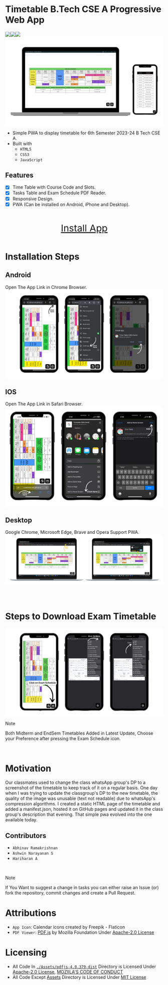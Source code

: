 # Timetable B.Tech CSE A Progressive Web App
<div style="display:flex; align-items: center; justify: center; text-decoration: none ">
<!-- <a href="https://visitcount.itsvg.in">
  <img align='center' src="https://visitcount.itsvg.in/api?id=timetable-csea&label=Total%20Views&color=12&icon=5&pretty=false" />
</a> -->
<a href="https://github.com/Abhinav-ark/timetable_csea/actions/workflows/pages/pages-build-deployment" target="_blank" rel="noreferrer">
  <img align='center' src="https://github.com/Abhinav-ark/timetable_csea/actions/workflows/pages/pages-build-deployment/badge.svg"/>
</a>
<a href="https://github.com/Abhinav-ark/timetable_csea/blob/main/LICENSE" target="_blank" rel="noreferrer">
  <img align='center' src="https://img.shields.io/badge/LICENSE-MIT-green"/>
</a>
<a href="https://github.com/Abhinav-ark/timetable_csea" target="_blank" rel="noreferrer">
  <img align='center' src="https://img.shields.io/github/created-at/Abhinav-ark/timetable_csea"/>
</a>  
</div>
<img align="center" src="./Assets/img.png"/>

- Simple PWA to display timetable for 6th Semester 2023-24 B Tech CSE A.
- Built with
    - `HTML5`
    - `CSS3`
    - `JavaScript`
 
## Features

- [x] Time Table with Course Code and Slots.
- [x] Tasks Table and Exam Schedule PDF Reader.
- [x] Responsive Design.
- [x] PWA (Can be installed on Android, iPhone and Desktop).
<br>
<br>
<div align="center" style="font-size:30px" >
    <a href="https://abhinav-ark.github.io/timetable_csea/">Install App</a>
</div>
<br>

# Installation Steps

## Android
Open The App Link in Chrome Browser.
<img align="center" src="./Assets/installation_steps.png"/>

## IOS
Open The App Link in Safari Browser.
<img align="center" src="./Assets/install_ios.png"/>

## Desktop 
Google Chrome, Microsoft Edge, Brave and Opera Support PWA.
<img align="center" src="./Assets/install_desktop.png"/>
<br>

<br>
<br>

# Steps to Download Exam Timetable
<img align="center" src="./Assets/schedule_download_steps.png"/>

> [!Note]
> Both Midterm and EndSem Timetables Added in Latest Update, Choose your Preference after pressing the Exam Schedule icon.
<br>

# Motivation 
  Our classmates used to change the class whatsApp group's DP to a screenshot of the timetable to keep track of it on a regular basis. One day when I was trying to update the classgroup's DP to the new timetable, the quality of the image was unusable (text not readable) due to whatsApp's compression algorithms. I created a static HTML page of the timetable and added a manifest.json, hosted it on GitHub pages and updated it in the class group's description that evening. That simple pwa evolved into the one available today.  

## Contributors

- `Abhinav Ramakrishnan`
- `Ashwin Narayanan S`
- `Hariharan A`

<br>

> [!Note]
> If You Want to suggest a change in tasks you can either raise an Issue (or) fork the repository, commit changes and create a Pull Request.

# Attributions
- `App Icon`: Calendar icons created by Freepik - Flaticon
- `PDF Viewer`: [PDF.js](https://github.com/mozilla/pdf.js) by Mozilla Foundation Under [Apache-2.0 License](https://github.com/mozilla/pdf.js/blob/master/LICENSE)

# Licensing
- All Code In [`./Assets/pdfjs-4.0.379-dist`](./Assets/pdfjs-4.0.379-dist) Directory is Licensed Under [Apache-2.0 License](https://github.com/mozilla/pdf.js/blob/master/LICENSE), [MOZIILA'S CODE OF CONDUCT](https://github.com/mozilla/pdf.js/blob/master/CODE_OF_CONDUCT.md)
- All Code Except [Assets](./Assets) Directory is Licensed Under [MIT License](https://github.com/Abhinav-ark/timetable_csea/blob/main/LICENSE)
